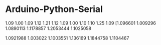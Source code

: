 # Arduino-Python-Serial

1.09 1.00 1.09 1.12 1.21 1.12 
1.09 1.00 1.10 1.10 1.25 1.09 
[1.096601  1.009296  1.0890113 1.1178857 1.2053444 1.1025058

1.0921988 1.003022  1.1003551 1.136169  1.1844758 1.1104467